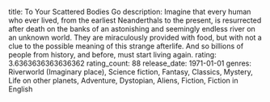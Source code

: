 title: To Your Scattered Bodies Go
description: Imagine that every human who ever lived, from the earliest Neanderthals to the present, is resurrected after death on the banks of an astonishing and seemingly endless river on an unknown world. They are miraculously provided with food, but with not a clue to the possible meaning of this strange afterlife. And so billions of people from history, and before, must start living again.
rating: 3.6363636363636362
rating_count: 88
release_date: 1971-01-01
genres: Riverworld (Imaginary place), Science fiction, Fantasy, Classics, Mystery, Life on other planets, Adventure, Dystopian, Aliens, Fiction, Fiction in English